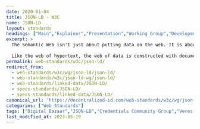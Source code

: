 ```yaml
---
date: 2020-01-04
title: JSON-LD - W3C
name: JSON-LD
layout: standards
headings: ["Main","Explainer","Presentation","Working Group","Development"]
excerpt: >
  The Semantic Web isn't just about putting data on the web. It is about making links, so that a person or machine can explore the web of data.  With linked data, when you have some of it, you can find other, related, data
   
  Like the web of hypertext, the web of data is constructed with documents on the web. However, unlike the web of hypertext, where links are relationships anchors in hypertext documents written in HTML, for data they links between arbitrary things described by RDF. The URIs identify any kind of object or concept
permalink: web-standards/w3c/json-ld/
redirect_from: 
  - web-standards/w3c/wg/json-ld/json-ld/
  - web-standards/w3c/json-ld-wg/json-ld/
  - web-standards/linked-data/JSON-LD/
  - specs-standards/JSON-LD/
  - specs-standards/linked-data/JSON-LD/
canonical_url: 'https://decentralized-id.com/web-standards/w3c/wg/json-ld/json-ld/'
categories: ["Web Standards"]
tags: ["Digital Bazaar","JSON-LD","Credentials Community Group","Veres One","Linked Data","W3C","Verifiable Credentials","RDF","Schema.org"]
last_modified_at: 2023-05-19 
---
```



